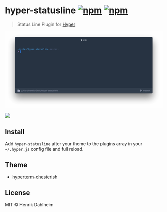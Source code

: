 # hyper-statusline [![npm](https://img.shields.io/npm/v/hyper-statusline.svg?maxAge=86400?style=flat-square)](https://www.npmjs.com/package/hyper-statusline) [![npm](https://img.shields.io/npm/dt/hyper-statusline.svg?maxAge=86400?style=flat-square)](https://www.npmjs.com/package/hyper-statusline)

> Status Line Plugin for [Hyper](https://hyper.is)

![](screen.png)

![](screen_status.png)


## Install

Add `hyper-statusline` after your theme to the plugins array in your `~/.hyper.js` config file and full reload.


## Theme

* [hyperterm-chesterish](https://github.com/henrikdahl/hyperterm-chesterish)


## License

MIT © Henrik Dahlheim
